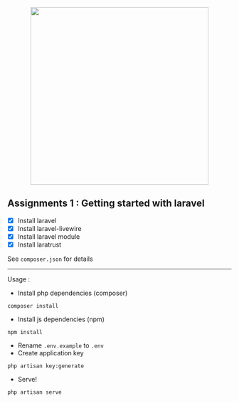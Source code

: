 <p align="center"><a href="https://github.com/laravel/laravel" target="_blank"><img src="https://raw.githubusercontent.com/laravel/art/master/logo-lockup/5%20SVG/2%20CMYK/1%20Full%20Color/laravel-logolockup-cmyk-red.svg" width="400"></a></p>

## Assignments 1 : Getting started with laravel

-   [x] Install laravel
-   [x] Install laravel-livewire
-   [x] Install laravel module
-   [x] Install laratrust

See `composer.json` for details

---

Usage :

-   Install php dependencies (composer)

```
composer install
```

-   Install js dependencies (npm)

```
npm install
```

-   Rename `.env.example` to `.env`
-   Create application key

```
php artisan key:generate
```

-   Serve!

```
php artisan serve
```
